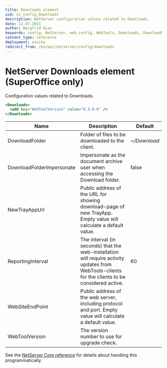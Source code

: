 ```yaml
---
title: Downloads element
uid: ns_config_Downloads
description: NetServer configuration values related to Downloads.
date: 12.07.2021
author: Bergfrid Dias
keywords: config, NetServer, web.config, WebTools, Downloads, DownloadFolder, NewTrayAppUrl, ReportingInterval, WebSiteEndPoint, WebToolVersion
content_type: reference
deployment: onsite
redirect_from: /en/api/netserver/config/downloads
---
```


# NetServer Downloads element (SuperOffice only)

Configuration values related to Downloads.

```XML
<Downloads>
  <add key="WebToolVersion" value="8.3.0.0" />
</Downloads>
```

| Name | Description | Default |
|---|---|---|
| DownloadFolder | Folder of files to be downloaded to the client. | *~/Download* |
| DownloadFolderImpersonate | Impersonate as the document archive user when accessing the Download folder. | false |
| NewTrayAppUrl | Public address of the URL for showing download-page of new TrayApp. Empty value will calculate a default value. | |
| ReportingInterval | The interval (in seconds) that the web-installation will require activity updates from WebTools-clients for the clients to be considered active. | 60 |
| WebSiteEndPoint | Public address of the web server, including protocol and port. Empty value will calculate a default value. | |
| WebToolVersion | The version number to use for upgrade check. | |

See the [NetServer Core reference][1] for details about handling this programmatically.

<!-- Referenced links -->
[1]: <xref:SuperOffice.Configuration.ConfigFile.Downloads>
